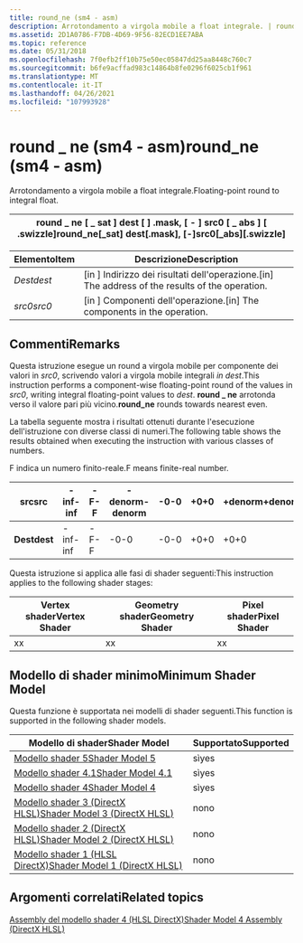 ```yaml
---
title: round_ne (sm4 - asm)
description: Arrotondamento a virgola mobile a float integrale. | round_ne (sm4 - asm)
ms.assetid: 2D1A0786-F7DB-4D69-9F56-82ECD1EE7ABA
ms.topic: reference
ms.date: 05/31/2018
ms.openlocfilehash: 7f0efb2ff10b75e50ec05847dd25aa8448c760c7
ms.sourcegitcommit: b6fe9acffad983c14864b8fe0296f6025cb1f961
ms.translationtype: MT
ms.contentlocale: it-IT
ms.lasthandoff: 04/26/2021
ms.locfileid: "107993928"
---
```

# <a name="round_ne-sm4---asm"></a><span data-ttu-id="a5859-104">round \_ ne (sm4 - asm)</span><span class="sxs-lookup"><span data-stu-id="a5859-104">round\_ne (sm4 - asm)</span></span>

<span data-ttu-id="a5859-105">Arrotondamento a virgola mobile a float integrale.</span><span class="sxs-lookup"><span data-stu-id="a5859-105">Floating-point round to integral float.</span></span>



| <span data-ttu-id="a5859-106">round \_ ne \[ \_ sat \] dest \[ \] .mask, \[ - \] src0 \[ \_ abs \] \[ .swizzle\]</span><span class="sxs-lookup"><span data-stu-id="a5859-106">round\_ne\[\_sat\] dest\[.mask\], \[-\]src0\[\_abs\]\[.swizzle\]</span></span> |
|------------------------------------------------------------------|



 



| <span data-ttu-id="a5859-107">Elemento</span><span class="sxs-lookup"><span data-stu-id="a5859-107">Item</span></span>                                                            | <span data-ttu-id="a5859-108">Descrizione</span><span class="sxs-lookup"><span data-stu-id="a5859-108">Description</span></span>                                                    |
|-----------------------------------------------------------------|----------------------------------------------------------------|
| <span data-ttu-id="a5859-109"><span id="dest"></span><span id="DEST"></span>*Dest*</span><span class="sxs-lookup"><span data-stu-id="a5859-109"><span id="dest"></span><span id="DEST"></span>*dest*</span></span><br/> | <span data-ttu-id="a5859-110">\[in \] Indirizzo dei risultati dell'operazione.</span><span class="sxs-lookup"><span data-stu-id="a5859-110">\[in\] The address of the results of the operation.</span></span><br/> |
| <span data-ttu-id="a5859-111"><span id="src0"></span><span id="SRC0"></span>*src0*</span><span class="sxs-lookup"><span data-stu-id="a5859-111"><span id="src0"></span><span id="SRC0"></span>*src0*</span></span><br/> | <span data-ttu-id="a5859-112">\[in \] Componenti dell'operazione.</span><span class="sxs-lookup"><span data-stu-id="a5859-112">\[in\] The components in the operation.</span></span><br/>             |



 

## <a name="remarks"></a><span data-ttu-id="a5859-113">Commenti</span><span class="sxs-lookup"><span data-stu-id="a5859-113">Remarks</span></span>

<span data-ttu-id="a5859-114">Questa istruzione esegue un round a virgola mobile per componente dei valori in *src0*, scrivendo valori a virgola mobile integrali *in dest*.</span><span class="sxs-lookup"><span data-stu-id="a5859-114">This instruction performs a component-wise floating-point round of the values in *src0*, writing integral floating-point values to *dest*.</span></span> <span data-ttu-id="a5859-115">**round \_ ne** arrotonda verso il valore pari più vicino.</span><span class="sxs-lookup"><span data-stu-id="a5859-115">**round\_ne** rounds towards nearest even.</span></span>

<span data-ttu-id="a5859-116">La tabella seguente mostra i risultati ottenuti durante l'esecuzione dell'istruzione con diverse classi di numeri.</span><span class="sxs-lookup"><span data-stu-id="a5859-116">The following table shows the results obtained when executing the instruction with various classes of numbers.</span></span>

<span data-ttu-id="a5859-117">F indica un numero finito-reale.</span><span class="sxs-lookup"><span data-stu-id="a5859-117">F means finite-real number.</span></span>



| <span data-ttu-id="a5859-118">**src**</span><span class="sxs-lookup"><span data-stu-id="a5859-118">**src**</span></span>  | <span data-ttu-id="a5859-119">**-inf**</span><span class="sxs-lookup"><span data-stu-id="a5859-119">**-inf**</span></span> | <span data-ttu-id="a5859-120">**-F**</span><span class="sxs-lookup"><span data-stu-id="a5859-120">**-F**</span></span> | <span data-ttu-id="a5859-121">**-denorm**</span><span class="sxs-lookup"><span data-stu-id="a5859-121">**-denorm**</span></span> | <span data-ttu-id="a5859-122">**-0**</span><span class="sxs-lookup"><span data-stu-id="a5859-122">**-0**</span></span> | <span data-ttu-id="a5859-123">**+0**</span><span class="sxs-lookup"><span data-stu-id="a5859-123">**+0**</span></span> | <span data-ttu-id="a5859-124">**+denorm**</span><span class="sxs-lookup"><span data-stu-id="a5859-124">**+denorm**</span></span> | <span data-ttu-id="a5859-125">**+F**</span><span class="sxs-lookup"><span data-stu-id="a5859-125">**+F**</span></span> | <span data-ttu-id="a5859-126">**+inf**</span><span class="sxs-lookup"><span data-stu-id="a5859-126">**+inf**</span></span> | <span data-ttu-id="a5859-127">**NaN**</span><span class="sxs-lookup"><span data-stu-id="a5859-127">**NaN**</span></span> |
|----------|----------|--------|-------------|--------|--------|-------------|--------|----------|---------|
| <span data-ttu-id="a5859-128">**Dest**</span><span class="sxs-lookup"><span data-stu-id="a5859-128">**dest**</span></span> | <span data-ttu-id="a5859-129">-inf</span><span class="sxs-lookup"><span data-stu-id="a5859-129">-inf</span></span>     | <span data-ttu-id="a5859-130">-F</span><span class="sxs-lookup"><span data-stu-id="a5859-130">-F</span></span>     | <span data-ttu-id="a5859-131">-0</span><span class="sxs-lookup"><span data-stu-id="a5859-131">-0</span></span>          | <span data-ttu-id="a5859-132">-0</span><span class="sxs-lookup"><span data-stu-id="a5859-132">-0</span></span>     | <span data-ttu-id="a5859-133">+0</span><span class="sxs-lookup"><span data-stu-id="a5859-133">+0</span></span>     | <span data-ttu-id="a5859-134">+0</span><span class="sxs-lookup"><span data-stu-id="a5859-134">+0</span></span>          | <span data-ttu-id="a5859-135">+F</span><span class="sxs-lookup"><span data-stu-id="a5859-135">+F</span></span>     | <span data-ttu-id="a5859-136">+inf</span><span class="sxs-lookup"><span data-stu-id="a5859-136">+inf</span></span>     | <span data-ttu-id="a5859-137">NaN</span><span class="sxs-lookup"><span data-stu-id="a5859-137">NaN</span></span>     |



 

<span data-ttu-id="a5859-138">Questa istruzione si applica alle fasi di shader seguenti:</span><span class="sxs-lookup"><span data-stu-id="a5859-138">This instruction applies to the following shader stages:</span></span>



| <span data-ttu-id="a5859-139">Vertex shader</span><span class="sxs-lookup"><span data-stu-id="a5859-139">Vertex Shader</span></span> | <span data-ttu-id="a5859-140">Geometry shader</span><span class="sxs-lookup"><span data-stu-id="a5859-140">Geometry Shader</span></span> | <span data-ttu-id="a5859-141">Pixel shader</span><span class="sxs-lookup"><span data-stu-id="a5859-141">Pixel Shader</span></span> |
|---------------|-----------------|--------------|
| <span data-ttu-id="a5859-142">x</span><span class="sxs-lookup"><span data-stu-id="a5859-142">x</span></span>             | <span data-ttu-id="a5859-143">x</span><span class="sxs-lookup"><span data-stu-id="a5859-143">x</span></span>               | <span data-ttu-id="a5859-144">x</span><span class="sxs-lookup"><span data-stu-id="a5859-144">x</span></span>            |



 

## <a name="minimum-shader-model"></a><span data-ttu-id="a5859-145">Modello di shader minimo</span><span class="sxs-lookup"><span data-stu-id="a5859-145">Minimum Shader Model</span></span>

<span data-ttu-id="a5859-146">Questa funzione è supportata nei modelli di shader seguenti.</span><span class="sxs-lookup"><span data-stu-id="a5859-146">This function is supported in the following shader models.</span></span>



| <span data-ttu-id="a5859-147">Modello di shader</span><span class="sxs-lookup"><span data-stu-id="a5859-147">Shader Model</span></span>                                              | <span data-ttu-id="a5859-148">Supportato</span><span class="sxs-lookup"><span data-stu-id="a5859-148">Supported</span></span> |
|-----------------------------------------------------------|-----------|
| [<span data-ttu-id="a5859-149">Modello shader 5</span><span class="sxs-lookup"><span data-stu-id="a5859-149">Shader Model 5</span></span>](d3d11-graphics-reference-sm5.md)        | <span data-ttu-id="a5859-150">sì</span><span class="sxs-lookup"><span data-stu-id="a5859-150">yes</span></span>       |
| [<span data-ttu-id="a5859-151">Modello shader 4.1</span><span class="sxs-lookup"><span data-stu-id="a5859-151">Shader Model 4.1</span></span>](dx-graphics-hlsl-sm4.md)              | <span data-ttu-id="a5859-152">sì</span><span class="sxs-lookup"><span data-stu-id="a5859-152">yes</span></span>       |
| [<span data-ttu-id="a5859-153">Modello shader 4</span><span class="sxs-lookup"><span data-stu-id="a5859-153">Shader Model 4</span></span>](dx-graphics-hlsl-sm4.md)                | <span data-ttu-id="a5859-154">sì</span><span class="sxs-lookup"><span data-stu-id="a5859-154">yes</span></span>       |
| [<span data-ttu-id="a5859-155">Modello shader 3 (DirectX HLSL)</span><span class="sxs-lookup"><span data-stu-id="a5859-155">Shader Model 3 (DirectX HLSL)</span></span>](dx-graphics-hlsl-sm3.md) | <span data-ttu-id="a5859-156">no</span><span class="sxs-lookup"><span data-stu-id="a5859-156">no</span></span>        |
| [<span data-ttu-id="a5859-157">Modello shader 2 (DirectX HLSL)</span><span class="sxs-lookup"><span data-stu-id="a5859-157">Shader Model 2 (DirectX HLSL)</span></span>](dx-graphics-hlsl-sm2.md) | <span data-ttu-id="a5859-158">no</span><span class="sxs-lookup"><span data-stu-id="a5859-158">no</span></span>        |
| [<span data-ttu-id="a5859-159">Modello shader 1 (HLSL DirectX)</span><span class="sxs-lookup"><span data-stu-id="a5859-159">Shader Model 1 (DirectX HLSL)</span></span>](dx-graphics-hlsl-sm1.md) | <span data-ttu-id="a5859-160">no</span><span class="sxs-lookup"><span data-stu-id="a5859-160">no</span></span>        |



 

## <a name="related-topics"></a><span data-ttu-id="a5859-161">Argomenti correlati</span><span class="sxs-lookup"><span data-stu-id="a5859-161">Related topics</span></span>

<dl> <dt>

[<span data-ttu-id="a5859-162">Assembly del modello shader 4 (HLSL DirectX)</span><span class="sxs-lookup"><span data-stu-id="a5859-162">Shader Model 4 Assembly (DirectX HLSL)</span></span>](dx-graphics-hlsl-sm4-asm.md)
</dt> </dl>

 

 





